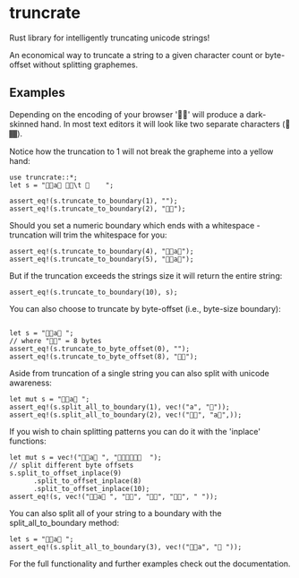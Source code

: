 # truncrate
Rust library for intelligently truncating unicode strings!

An economical way to truncate a string to a given character count or byte-offset without 
splitting graphemes. 

Examples
---------------
Depending on the encoding of your browser '🤚🏾' will produce a dark-skinned hand. In most text editors it will look like two separate characters (🤚  🏾). 

Notice how the truncation to 1 will not break the grapheme into a yellow hand:

```
use truncrate::*;
let s = "🤚🏾a🤚 🤚🏾\t 🤚    ";

assert_eq!(s.truncate_to_boundary(1), "");
assert_eq!(s.truncate_to_boundary(2), "🤚🏾");

```


Should you set a numeric boundary which ends with a whitespace - truncation will trim the whitespace for you:

```
assert_eq!(s.truncate_to_boundary(4), "🤚🏾a🤚");
assert_eq!(s.truncate_to_boundary(5), "🤚🏾a🤚");
```

But if the truncation exceeds the strings size it will return the entire string:

```
assert_eq!(s.truncate_to_boundary(10), s);
```

You can also choose to truncate by byte-offset (i.e., byte-size boundary):

```

let s = "🤚🏾a🤚 ";
// where "🤚🏾" = 8 bytes
assert_eq!(s.truncate_to_byte_offset(0), "");
assert_eq!(s.truncate_to_byte_offset(8), "🤚🏾");
```

Aside from truncation of a single string you can also split with unicode awareness:

```
let mut s = "🤚🏾a🤚 ";
assert_eq!(s.split_all_to_boundary(1), vec!("a", "🤚"));
assert_eq!(s.split_all_to_boundary(2), vec!("🤚🏾", "a🤚",));
```

If you wish to chain splitting patterns you can do it with the 'inplace' functions:

```
let mut s = vec!("🤚🏾a🤚 ", "🤚🏾🤚🏾🤚🏾  ");
// split different byte offsets
s.split_to_offset_inplace(9)
      .split_to_offset_inplace(8)
      .split_to_offset_inplace(10);
assert_eq!(s, vec!("🤚🏾a🤚 ", "🤚🏾", "🤚🏾", "🤚🏾", " "));
```

You can also split all of your string to a boundary with the split_all_to_boundary method:
```
let s = "🤚🏾a🤚 ";
assert_eq!(s.split_all_to_boundary(3), vec!("🤚🏾a", "🤚 "));
```

For the full functionality and further examples check out the documentation. 
